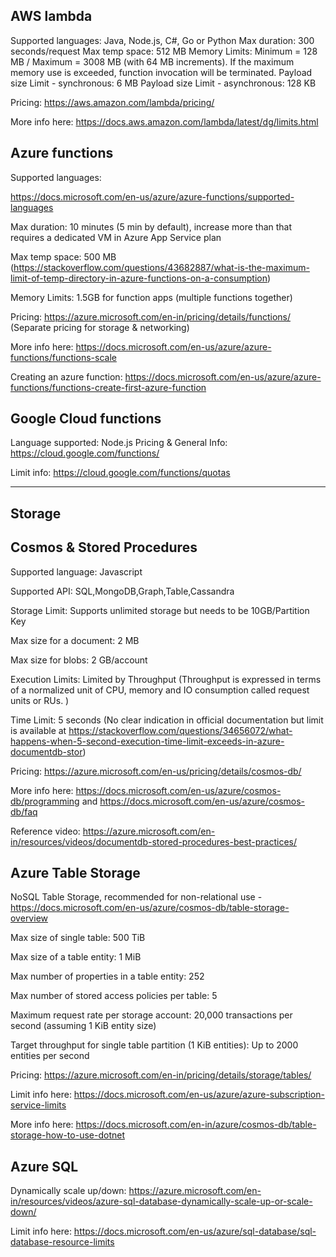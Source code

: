 AWS lambda
--------------
Supported languages: Java, Node.js, C#, Go or Python
Max duration: 300 seconds/request
Max temp space: 512 MB
Memory Limits: Minimum = 128 MB / Maximum = 3008 MB (with 64 MB increments). If the maximum memory use is exceeded, function invocation will be terminated.
Payload size Limit - synchronous: 6 MB
Payload size Limit - asynchronous: 128 KB

Pricing: https://aws.amazon.com/lambda/pricing/

More info here: https://docs.aws.amazon.com/lambda/latest/dg/limits.html

Azure functions
--------------
Supported languages: 

https://docs.microsoft.com/en-us/azure/azure-functions/supported-languages

Max duration: 10 minutes (5 min by default), increase more than that requires a dedicated VM in Azure App Service plan

Max temp space: 500 MB (https://stackoverflow.com/questions/43682887/what-is-the-maximum-limit-of-temp-directory-in-azure-functions-on-a-consumption)

Memory Limits: 1.5GB for function apps (multiple functions together)

Pricing: https://azure.microsoft.com/en-in/pricing/details/functions/  (Separate pricing for storage & networking)

More info here: https://docs.microsoft.com/en-us/azure/azure-functions/functions-scale

Creating an azure function: https://docs.microsoft.com/en-us/azure/azure-functions/functions-create-first-azure-function

Google Cloud functions
--------------

Language supported: Node.js
Pricing & General Info: https://cloud.google.com/functions/

Limit info: https://cloud.google.com/functions/quotas


<hr>

Storage
--------

Cosmos & Stored Procedures
---------------
Supported language: Javascript

Supported API: SQL,MongoDB,Graph,Table,Cassandra

Storage Limit: Supports unlimited storage but needs to be 10GB/Partition Key

Max size for a document: 2 MB

Max size for blobs: 2 GB/account

Execution Limits: Limited by Throughput (Throughput is expressed in terms of a normalized unit of CPU, memory and IO consumption called request units or RUs. )

Time Limit: 5 seconds (No clear indication in official documentation but limit is available at https://stackoverflow.com/questions/34656072/what-happens-when-5-second-execution-time-limit-exceeds-in-azure-documentdb-stor)

Pricing: https://azure.microsoft.com/en-us/pricing/details/cosmos-db/

More info here: https://docs.microsoft.com/en-us/azure/cosmos-db/programming  and  https://docs.microsoft.com/en-us/azure/cosmos-db/faq

Reference video: https://azure.microsoft.com/en-in/resources/videos/documentdb-stored-procedures-best-practices/

Azure Table Storage
--------------
NoSQL Table Storage, recommended for non-relational use - https://docs.microsoft.com/en-us/azure/cosmos-db/table-storage-overview

Max size of single table: 500 TiB

Max size of a table entity: 1 MiB

Max number of properties in a table entity: 252

Max number of stored access policies per table: 5

Maximum request rate per storage account: 20,000 transactions per second (assuming 1 KiB entity size)

Target throughput for single table partition (1 KiB entities): Up to 2000 entities per second

Pricing: https://azure.microsoft.com/en-in/pricing/details/storage/tables/

Limit info here: https://docs.microsoft.com/en-us/azure/azure-subscription-service-limits

More info here: https://docs.microsoft.com/en-in/azure/cosmos-db/table-storage-how-to-use-dotnet

Azure SQL
---------------

Dynamically scale up/down: https://azure.microsoft.com/en-in/resources/videos/azure-sql-database-dynamically-scale-up-or-scale-down/

Limit info here: https://docs.microsoft.com/en-us/azure/sql-database/sql-database-resource-limits
